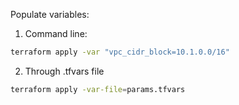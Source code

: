 Populate variables:

1. Command line:
```bash
terraform apply -var "vpc_cidr_block=10.1.0.0/16"
```

2. Through .tfvars file

```bash
terraform apply -var-file=params.tfvars
```


